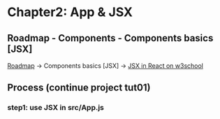 # Chapter2:  App & JSX

## Roadmap - Components - Components basics [JSX]

[Roadmap](https://roadmap.sh/react)    ->    Components basics [JSX]    ->    [JSX in React on w3school](https://www.w3schools.com/react/react_jsx.asp)

## Process (continue project tut01)

### step1: use JSX in src/App.js

